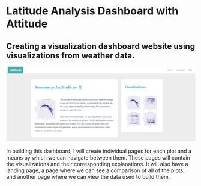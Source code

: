 # Latitude Analysis Dashboard with Attitude

## Creating a visualization dashboard website using visualizations from weather data.

![](/images/landingResize.png)

In building this dashboard, I will create individual pages for each plot and a means by which we can navigate between them. These pages will contain the visualizations and their corresponding explanations. It will also have a landing page, a page where we can see a comparison of all of the plots, and another page where we can view the data used to build them.
